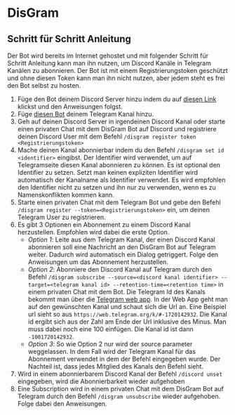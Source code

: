 # DisGram
## Schritt für Schritt Anleitung
Der Bot wird bereits im Internet gehostet und mit folgender Schritt für Schritt Anleitung kann man ihn nutzen, um Discord
Kanäle in Telegram Kanälen zu abonnieren. Der Bot ist mit einem Registrierungstoken geschützt und ohne diesen Token kann 
man ihn nicht nutzen, aber jedem steht es frei den Bot selbst zu hosten. 
1. Füge den Bot deinem Discord Server hinzu indem du auf [diesen Link](https://discordapp.com/oauth2/authorize?&client_id=1011564192182046780&scope=bot&permissions=2147486720) klickst und den Anweisungen folgst.
2. Füge [diesen Bot](https://t.me/DisGram_die_sache_bot) deinem Telegram Kanal hinzu.
3. Geh auf deinen Discord Server in irgendeinen Discord Kanal oder starte einen privaten Chat mit dem DisGram Bot auf Discord und registriere deinen Discord User mit dem Befehl `/disgram register token <Registrierungstoken>`
4. Mache deinen Kanal abonnierbar indem du den Befehl `/disgram set id <identifier>` eingibst. Der Identifier wird verwendet, um auf Telegramseite diesen Kanal abonnieren zu können. Es ist optional den Identifier zu setzen. Setzt man keinen expliziten Identifier wird automatisch der Kanalname als Identifier verwendet. Es wird empfohlen den Identifier nicht zu setzen und ihn nur zu verwenden, wenn es zu Namenskonflikten kommen kann.
5. Starte einen privaten Chat mit dem Telegram Bot und gebe den Befehl `/disgram register --token=<Registrierungstoken>` ein, um deinen Telegram User zu registrieren.
6. Es gibt 3 Optionen ein Abonnement zu einem Discord Kanal herzustellen. Empfohlen wird dabei die erste Option.
   - *Option 1*: Leite aus dem Telegram Kanal, der einen Discord Kanal abonnieren soll eine Nachricht an den DisGram Bot auf Telegram weiter. Dadurch wird automatisch ein Dialog getriggert. Folge den Anweisungen um das Abonnement herzustellen.
   - *Option 2*: Abonniere den Discord Kanal auf Telegram durch den Befehl `/disgram subscribe --source=<discord kanal identifier> --target=<telegram kanal id> --retention-time=<retention time>` in einem privaten Chat mit dem Bot. Die Telegram Id des Kanals bekommt man über die [Telegram web app](https://web.telegram.org). In der Web App geht man auf den gewünschten Kanal und schaut sich die Url an. Eine Beispiel url sieht so aus
     `https://web.telegram.org/k/#-1720142932`. Die Kanal id ergibt sich aus der Zahl am Ende der Url inklusive des Minus. Man muss dabei noch eine 100 einfügen. Die Kanal id ist dann `-1001720142932`.
   - *Option 3*: So wie Option 2 nur wird der source parameter weggelassen. In dem Fall wird der Telegram Kanal für das Abonnement verwendet in dem der Befehl eingegeben wurde. Der Nachteil ist, dass jedes Mitglied des Kanals den Befehl sieht. 
7. Wird in einem abonnierbarem Discord Kanal der Befehl `/discord unset` eingegeben, wird die Abonnierbarkeit wieder aufgehoben
8. Eine Subscription wird in einem privaten Chat mit dem DisGram Bot auf Telegram durch den Befehl `/disgram unsubscribe` wieder aufgehoben. Folge dabei den Anweisungen.